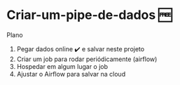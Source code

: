 # Criar-um-pipe-de-dados 🆓

Plano
1. Pegar dados online ✔️ e salvar neste projeto
2. Criar um job para rodar periódicamente (airflow)
3. Hospedar em algum lugar o job
4. Ajustar o Airflow para salvar na cloud

